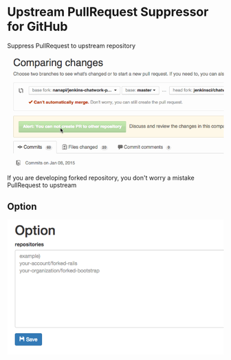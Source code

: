 # Upstream PullRequest Suppressor for GitHub
Suppress PullRequest to upstream repository

![compare](doc/compare.gif)

If you are developing forked repository, you don't worry a mistake PullRequest to upstream

## Option
![option](doc/option.png)
